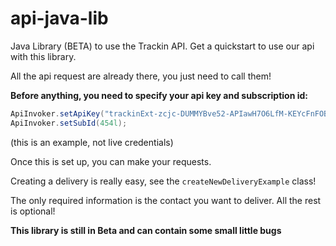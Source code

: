 # api-java-lib
Java Library (BETA) to use the Trackin API. Get a quickstart to use our api with this library.

All the api request are already there, you just need to call them!

**Before anything, you need to specify your api key and subscription id:**

```java
ApiInvoker.setApiKey("trackinExt-zcjc-DUMMYBve52-APIawH7O6LfM-KEYcFnFOBC-1LZnIvQ");
ApiInvoker.setSubId(454l);

```
(this is an example, not live credentials)

Once this is set up, you can make your requests.

Creating a delivery is really easy, see the `createNewDeliveryExample` class!

The only required information is the contact you want to deliver. All the rest is optional!

**This library is still in Beta and can contain some small little bugs**
